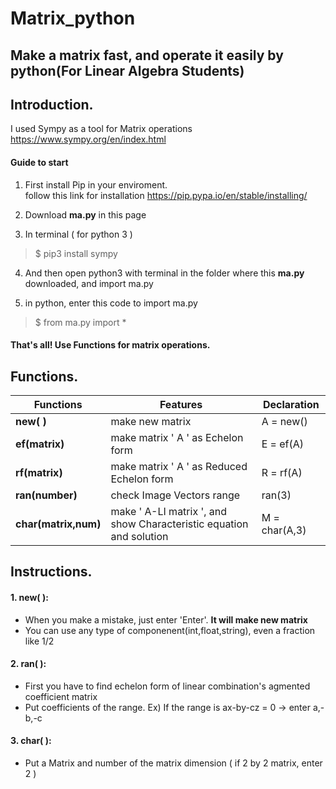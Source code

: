 
Matrix_python
=============
Make a matrix fast, and operate it easily by python(For Linear Algebra Students)
---------
    
## Introduction.
    
I used Sympy as a tool for Matrix operations  
<https://www.sympy.org/en/index.html>

#### Guide to start  
1. First install Pip in your enviroment.    
    follow this link for installation
    <https://pip.pypa.io/en/stable/installing/>     
2. Download **ma.py** in this page

3. In terminal ( for python 3 )    
>$ pip3 install sympy       
4. And then open python3 with terminal in the folder where this **ma.py** downloaded, and import ma.py

5. in python, enter this code to import ma.py
>   $ from ma.py import *

#### That's all! Use Functions for matrix operations.
    
## Functions.
    
Functions | Features | Declaration 
---|---|---
**new( )**|make new matrix|A = new()
**ef(matrix)**|make matrix ' A ' as Echelon form|E = ef(A)
**rf(matrix)**|make matrix ' A ' as Reduced Echelon form|R = rf(A)
**ran(number)**|check Image Vectors range|ran(3)
**char(matrix,num)**|make ' A-LI matrix ', and show Characteristic equation and solution|M = char(A,3)
    
## Instructions.
    
#### 1. new( ):  
*    When you make a mistake, just enter 'Enter'. **It will make new matrix**
*   You can use any type of componenent(int,float,string), even a fraction like 1/2    
#### 2. ran( ):  
*    First you have to find echelon form of linear combination's agmented coefficient matrix
*    Put coefficients of the range. 
     Ex) If the range is ax-by-cz = 0 -> enter a,-b,-c
    
#### 3. char( ):  
*    Put a Matrix and number of the matrix dimension ( if 2 by 2 matrix, enter 2 )